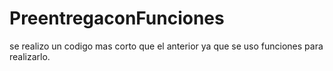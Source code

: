 # PreentregaconFunciones
se realizo un codigo mas corto que el anterior ya que se uso funciones para realizarlo.
